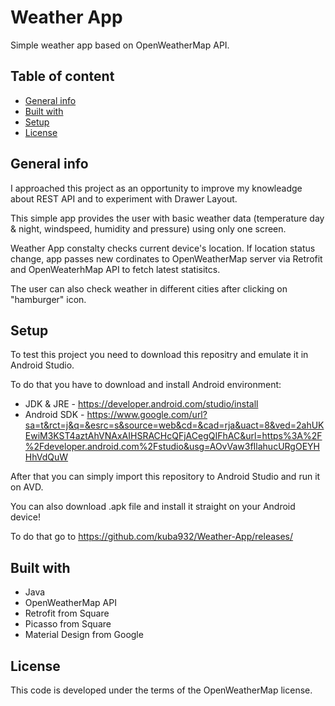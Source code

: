 # Weather App
Simple weather app based on OpenWeatherMap API.

## Table of content
* [General info](#general-info)
* [Built with](#built-with)
* [Setup](#setup)
* [License](#license)

## General info
I approached this project as an opportunity to improve my knowleadge about REST API and to experiment with Drawer Layout.

This simple app provides the user with basic weather data (temperature day & night, windspeed, humidity and pressure) using only one screen.

Weather App constalty checks current device's location. If location status change, app passes new cordinates to OpenWeatherMap server via Retrofit and OpenWeaterhMap API to fetch latest statisitcs.

The user can also check weather in different cities after clicking on "hamburger" icon.

## Setup
To test this project you need to download this repositry and emulate it in Android Studio.

To do that you have to download and install Android environment:
* JDK & JRE - https://developer.android.com/studio/install
* Android SDK - https://www.google.com/url?sa=t&rct=j&q=&esrc=s&source=web&cd=&cad=rja&uact=8&ved=2ahUKEwiM3KST4aztAhVNAxAIHSRACHcQFjACegQIFhAC&url=https%3A%2F%2Fdeveloper.android.com%2Fstudio&usg=AOvVaw3fIlahucURgOEYHHhVdQuW

After that you can simply import this repository to Android Studio and run it on AVD.

You can also download .apk file and install it straight on your Android device!

To do that go to https://github.com/kuba932/Weather-App/releases/

## Built with
 * Java
 * OpenWeatherMap API
 * Retrofit from Square
 * Picasso from Square
 * Material Design from Google

## License
This code is developed under the terms of the OpenWeatherMap license.
